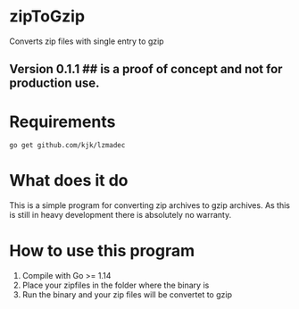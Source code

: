 # zipToGzip
Converts zip files with single entry to gzip
<br/> 
## Version 0.1.1 ## is a proof of concept and not for production use.

# Requirements
`go get github.com/kjk/lzmadec`


# What does it do
This is a simple program for converting zip archives to gzip archives.
As this is still in heavy development there is absolutely no warranty.

# How to use this program
1. Compile with Go >= 1.14
2. Place your zipfiles in the folder where the binary is
3. Run the binary and your zip files will be convertet to gzip


